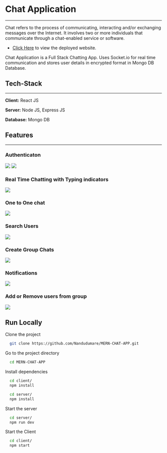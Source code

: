# Chat Application

---

<p>
  Chat refers to the process of communicating, interacting and/or exchanging messages over the Internet. It involves two or more individuals that communicate through a chat-enabled service or software.
</p>

- [Click Here](https://mern-chat-app-kappa.vercel.app/) to view the deployed website.

<p>
Chat Application is a Full Stack Chatting App. Uses Socket.io for real time communication and stores user details in encrypted format in Mongo DB Database.
</p>

## Tech-Stack

---

**Client:** React JS

**Server:** Node JS, Express JS

**Database:** Mongo DB

## Features

---

<!-- - You can SignIn and LogIn into this todo-app
- You can LogOut from todo-app
- You can add task
- you can edit task
- you can delete task
- you can toggle task between completed and not completed
- Responsive App -->

### Authenticaton

![](https://user-images.githubusercontent.com/97354079/179385767-f695ab8b-1a45-4277-93c9-346ee21259c0.png)
![](https://user-images.githubusercontent.com/97354079/179385796-de190fc1-c8c4-42d9-a88d-d665b067f5a7.png)


### Real Time Chatting with Typing indicators

![](https://user-images.githubusercontent.com/97354079/179386022-c29f2c4b-e48d-4f91-bf9c-9fc373ec6fa3.png)

### One to One chat

![](https://user-images.githubusercontent.com/97354079/179386108-31f651f8-29de-4a16-8793-dc33276fae19.png)

### Search Users

![](https://user-images.githubusercontent.com/97354079/179386138-e81d0ce3-08d6-4708-8711-f228dd36e9eb.png)

### Create Group Chats

![](https://user-images.githubusercontent.com/97354079/179386200-fcb2e536-a117-4ecc-b8be-bf6f9ad5e96f.png)

### Notifications

![](https://user-images.githubusercontent.com/97354079/179386243-b5e8e59d-eab3-4e12-9a66-8ea29c2b72a3.png)

### Add or Remove users from group

![](https://user-images.githubusercontent.com/97354079/179386306-84f77a3f-47a1-4812-a596-3cd235dbeda1.png)




## Run Locally

Clone the project

```bash
  git clone https://github.com/Nandudumare/MERN-CHAT-APP.git
```

Go to the project directory

```bash
  cd MERN-CHAT-APP
```

Install dependencies

```bash
  cd client/
  npm install
```

```bash
  cd server/
  npm install
```

Start the server

```bash
  cd server/
  npm run dev
```
Start the Client

```bash
  cd client/
  npm start
```






